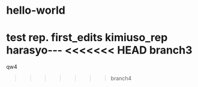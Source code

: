# hello-world
test rep.
first_edits
kimiuso_rep
harasyo---
<<<<<<< HEAD
branch3
=======
qw4
>>>>>>> branch4
